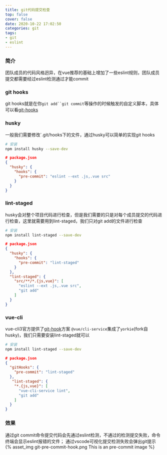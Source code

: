 ```yaml
---
title: git代码提交检查
top: false
cover: false
date: 2020-10-22 17:02:50
categories: git
tags:
- git
- eslint
---
```


### 简介
团队成员的代码风格迥异，在vue推荐的基础上增加了一些eslint规则，团队成员提交都需要经过eslint检测通过才能commit

### git hooks
git hooks就是在你`git add``git commit`等操作的时候触发的自定义脚本，具体可以看[git-hooks](https://git-scm.com/book/zh/v2/%E8%87%AA%E5%AE%9A%E4%B9%89-Git-Git-%E9%92%A9%E5%AD%90)


### husky
一般我们需要修改`.git/hooks下的文件，通过husky可以简单的实现git hooks

```bash
# 安装
npm install husky --save-dev
```

```json
# package.json
{
  "husky": {
    "hooks": {
      "pre-commit": "eslint --ext .js,.vue src"
    }
  }
}
```

### lint-staged
husky会对整个项目代码进行检查，但是我们需要的只是对每个成员提交的代码进行检查，这里就需要用到lint-staged，我们只对git add的文件进行检查

```bash
# 安装
npm install lint-staged --save-dev
```

```json
# package.json
{
  "husky": {
    "hooks": {
      "pre-commit": "lint-staged"
    }
  },
  "lint-staged": {
    "src/**/*.{js,vue}": [
      "eslint --ext .js,.vue src",
      "git add"
    ]
  }
}
```

### vue-cli
vue-cli3官方提供了[git-hook](https://cli.vuejs.org/zh/guide/cli-service.html#git-hook)方案
`@vue/cli-service`集成了`yorkie`(fork自husky)，我们只需要安装lint-staged就可以

```bash
# 安装
npm install lint-staged --save-dev
```

```json
# package.json
{
  "gitHooks": {
    "pre-commit": "lint-staged"
  },
   "lint-staged": {
    "*.{js,vue}": [
      "vue-cli-service lint",
      "git add"
    ]
  }
}
```

### 效果
通过git commit命令提交代码会先通过eslint检测，不通过的检测提交失败，命令终端会显示eslint报错的文件；
通过vscode可视化提交检测失败会弹出git提示
{% asset_img git-pre-commit-hook.png This is an pre-commit image %}
